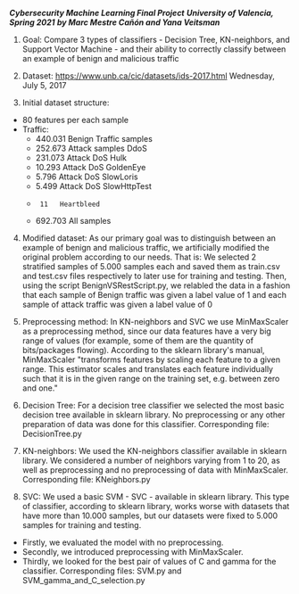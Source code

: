 ***Cybersecurity Machine Learning Final Project***
***University of Valencia, Spring 2021***
***by Marc Mestre Cañón and Yana Veitsman***

1. Goal:
Compare 3 types of classifiers - Decision Tree, KN-neighbors, and Support Vector Machine - and their
ability to correctly classify between an example of benign and malicious traffic

2. Dataset:
https://www.unb.ca/cic/datasets/ids-2017.html
Wednesday, July 5, 2017

3. Initial dataset structure:
- 80 features per each sample
- Traffic:
  - 440.031 	Benign Traffic samples
  - 252.673 	Attack samples DdoS
  - 231.073 	Attack DoS Hulk
  -  10.293 	Attack DoS GoldenEye
  -   5.796 	Attack DoS SlowLoris
  -   5.499 	Attack DoS SlowHttpTest
  -      11   Heartbleed
  - 692.703 	All samples

4. Modified dataset:
As our primary goal was to distinguish between an example of benign and malicious traffic,
we artificially modified the original problem according to our needs. That is:
We selected 2 stratified samples of 5.000 samples each and saved them as train.csv and test.csv files respectively
to later use for training and testing.
Then, using the script BenignVSRestScript.py, we relabled the data in a fashion that each sample of 
Benign traffic was given a label value of 1 and each sample of attack traffic was given a label value
of 0

5. Preprocessing method:
In KN-neighbors and SVC we use MinMaxScaler as a preprocessing method, since our data features have a very big range of values
(for example, some of them are the quantity of bits/packages flowing). 
According to the sklearn library's manual, MinMaxScaler "transforms features by scaling each feature to a given range.
This estimator scales and translates each feature individually such that it is in the given range on the training set, 
e.g. between zero and one."

6. Decision Tree:
For a decision tree classifier we selected the most basic decision tree available in sklearn library.
No preprocessing or any other preparation of data was done for this classifier.
Corresponding file: DecisionTree.py

7. KN-neighbors:
We used the KN-neighbors classifier available in sklearn library. We considered a number of neighbors varying from
1 to 20, as well as preprocessing and no preprocessing of data with MinMaxScaler.
Corresponding file: KNeighbors.py

8. SVC:
We used a basic SVM - SVC - available in sklearn library. This type of classifier, according to sklearn library,
works worse with datasets that have more than 10.000 samples, but our datasets were fixed to 5.000 samples for training
and testing. 
- Firstly, we evaluated the model with no preprocessing.
- Secondly, we introduced preprocessing with MinMaxScaler.
- Thirdly, we looked for the best pair of values of C and gamma for the classifier.
Corresponding files: SVM.py and SVM_gamma_and_C_selection.py
